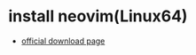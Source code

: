 install neovim(Linux64)
==========================

- [official download page](https://github.com/neovim/neovim/releases)